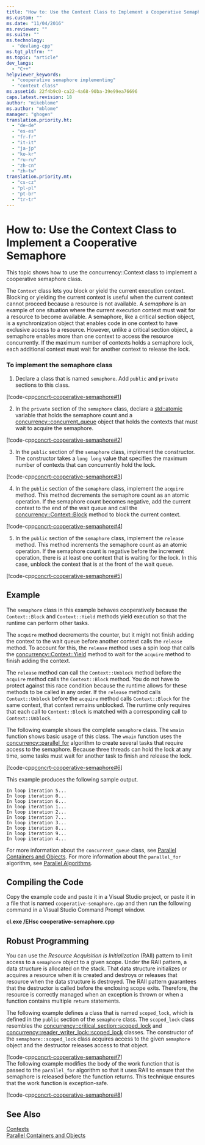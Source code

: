 ```yaml
---
title: "How to: Use the Context Class to Implement a Cooperative Semaphore | Microsoft Docs"
ms.custom: ""
ms.date: "11/04/2016"
ms.reviewer: ""
ms.suite: ""
ms.technology: 
  - "devlang-cpp"
ms.tgt_pltfrm: ""
ms.topic: "article"
dev_langs: 
  - "C++"
helpviewer_keywords: 
  - "cooperative semaphore implementing"
  - "context class"
ms.assetid: 22f4b9c0-ca22-4a68-90ba-39e99ea76696
caps.latest.revision: 18
author: "mikeblome"
ms.author: "mblome"
manager: "ghogen"
translation.priority.ht: 
  - "de-de"
  - "es-es"
  - "fr-fr"
  - "it-it"
  - "ja-jp"
  - "ko-kr"
  - "ru-ru"
  - "zh-cn"
  - "zh-tw"
translation.priority.mt: 
  - "cs-cz"
  - "pl-pl"
  - "pt-br"
  - "tr-tr"
---
```

# How to: Use the Context Class to Implement a Cooperative Semaphore
This topic shows how to use the concurrency::Context class to implement a cooperative semaphore class.  
  
 The `Context` class lets you block or yield the current execution context. Blocking or yielding the current context is useful when the current context cannot proceed because a resource is not available. A *semaphore* is an example of one situation where the current execution context must wait for a resource to become available. A semaphore, like a critical section object, is a synchronization object that enables code in one context to have exclusive access to a resource. However, unlike a critical section object, a semaphore enables more than one context to access the resource concurrently. If the maximum number of contexts holds a semaphore lock, each additional context must wait for another context to release the lock.  
  
### To implement the semaphore class  
  
1.  Declare a class that is named `semaphore`. Add `public` and `private` sections to this class.  
  
 [!code-cpp[concrt-cooperative-semaphore#1](../../parallel/concrt/codesnippet/cpp/how-to-use-the-context-class-to-implement-a-cooperative-semaphore_1.cpp)]  
  
2.  In the `private` section of the `semaphore` class, declare a [std::atomic](../../standard-library/atomic-structure.md) variable that holds the semaphore count and a [concurrency::concurrent_queue](../../parallel/concrt/reference/concurrent-queue-class.md) object that holds the contexts that must wait to acquire the semaphore.  
  
 [!code-cpp[concrt-cooperative-semaphore#2](../../parallel/concrt/codesnippet/cpp/how-to-use-the-context-class-to-implement-a-cooperative-semaphore_2.cpp)]  
  
3.  In the `public` section of the `semaphore` class, implement the constructor. The constructor takes a `long long` value that specifies the maximum number of contexts that can concurrently hold the lock.  
  
 [!code-cpp[concrt-cooperative-semaphore#3](../../parallel/concrt/codesnippet/cpp/how-to-use-the-context-class-to-implement-a-cooperative-semaphore_3.cpp)]  

4.  In the `public` section of the `semaphore` class, implement the `acquire` method. This method decrements the semaphore count as an atomic operation. If the semaphore count becomes negative, add the current context to the end of the wait queue and call the [concurrency::Context::Block](reference/context-class.md#block) method to block the current context.  
  
 [!code-cpp[concrt-cooperative-semaphore#4](../../parallel/concrt/codesnippet/cpp/how-to-use-the-context-class-to-implement-a-cooperative-semaphore_4.cpp)]  
  
5.  In the `public` section of the `semaphore` class, implement the `release` method. This method increments the semaphore count as an atomic operation. If the semaphore count is negative before the increment operation, there is at least one context that is waiting for the lock. In this case, unblock the context that is at the front of the wait queue.  
  
 [!code-cpp[concrt-cooperative-semaphore#5](../../parallel/concrt/codesnippet/cpp/how-to-use-the-context-class-to-implement-a-cooperative-semaphore_5.cpp)]  
  
## Example  
 The `semaphore` class in this example behaves cooperatively because the `Context::Block` and `Context::Yield` methods yield execution so that the runtime can perform other tasks.  
  
 The `acquire` method decrements the counter, but it might not finish adding the context to the wait queue before another context calls the `release` method. To account for this, the `release` method uses a spin loop that calls the [concurrency::Context::Yield](reference/context-class.md#yield) method to wait for the `acquire` method to finish adding the context.  
  
 The `release` method can call the `Context::Unblock` method before the `acquire` method calls the `Context::Block` method. You do not have to protect against this race condition because the runtime allows for these methods to be called in any order. If the `release` method calls `Context::Unblock` before the `acquire` method calls `Context::Block` for the same context, that context remains unblocked. The runtime only requires that each call to `Context::Block` is matched with a corresponding call to `Context::Unblock`.  
  
 The following example shows the complete `semaphore` class. The `wmain` function shows basic usage of this class. The `wmain` function uses the [concurrency::parallel_for](reference/concurrency-namespace-functions.md#parallel_for) algorithm to create several tasks that require access to the semaphore. Because three threads can hold the lock at any time, some tasks must wait for another task to finish and release the lock.  
  
 [!code-cpp[concrt-cooperative-semaphore#6](../../parallel/concrt/codesnippet/cpp/how-to-use-the-context-class-to-implement-a-cooperative-semaphore_6.cpp)]  
  
 This example produces the following sample output.  
  
```Output  
In loop iteration 5...  
In loop iteration 0...  
In loop iteration 6...  
In loop iteration 1...  
In loop iteration 2...  
In loop iteration 7...  
In loop iteration 3...  
In loop iteration 8...  
In loop iteration 9...  
In loop iteration 4...  
```  
  
 For more information about the `concurrent_queue` class, see [Parallel Containers and Objects](../../parallel/concrt/parallel-containers-and-objects.md). For more information about the `parallel_for` algorithm, see [Parallel Algorithms](../../parallel/concrt/parallel-algorithms.md).  
  
## Compiling the Code  
 Copy the example code and paste it in a Visual Studio project, or paste it in a file that is named `cooperative-semaphore.cpp` and then run the following command in a Visual Studio Command Prompt window.  
  
 **cl.exe /EHsc cooperative-semaphore.cpp**  
  
## Robust Programming  
 You can use the *Resource Acquisition Is Initialization* (RAII) pattern to limit access to a `semaphore` object to a given scope. Under the RAII pattern, a data structure is allocated on the stack. That data structure initializes or acquires a resource when it is created and destroys or releases that resource when the data structure is destroyed. The RAII pattern guarantees that the destructor is called before the enclosing scope exits. Therefore, the resource is correctly managed when an exception is thrown or when a function contains multiple `return` statements.  
  
 The following example defines a class that is named `scoped_lock`, which is defined in the `public` section of the `semaphore` class. The `scoped_lock` class resembles the [concurrency::critical_section::scoped_lock](reference/critical-section-class.md#critical_section__scoped_lock_class) and [concurrency::reader_writer_lock::scoped_lock](reference/reader-writer-lock-class.md#scoped_lock_class) classes. The constructor of the `semaphore::scoped_lock` class acquires access to the given `semaphore` object and the destructor releases access to that object.  
  
 [!code-cpp[concrt-cooperative-semaphore#7](../../parallel/concrt/codesnippet/cpp/how-to-use-the-context-class-to-implement-a-cooperative-semaphore_7.cpp)]    
 The following example modifies the body of the work function that is passed to the `parallel_for` algorithm so that it uses RAII to ensure that the semaphore is released before the function returns. This technique ensures that the work function is exception-safe.  
  
 [!code-cpp[concrt-cooperative-semaphore#8](../../parallel/concrt/codesnippet/cpp/how-to-use-the-context-class-to-implement-a-cooperative-semaphore_8.cpp)]  
  
## See Also  
 [Contexts](../../parallel/concrt/contexts.md)   
 [Parallel Containers and Objects](../../parallel/concrt/parallel-containers-and-objects.md)

